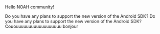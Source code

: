 Hello NOAH community!
<!-- Describe your question here. -->
Do you have any plans to support the new version of the Android SDK?
Do you have any plans to support the new version of the Android SDK?
Cououuuuuuuuuuuuuuuuuu bonjour
